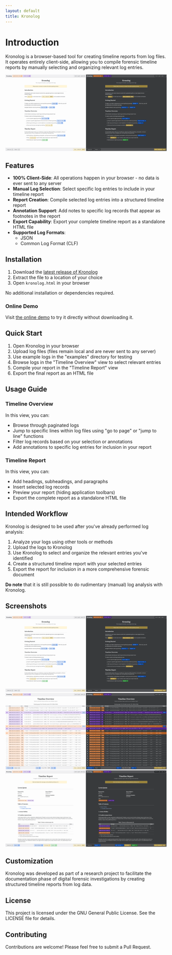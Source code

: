 ```yaml
---
layout: default
title: Kronolog
---
```


# Introduction

Kronolog is a browser-based tool for creating timeline reports from log files. It operates entirely client-side, allowing you to compile forensic timeline reports by manually selecting and organizing relevant log entries.

![Start view](assets/images/screenshot-start.png)

## Features

- **100% Client-Side**: All operations happen in your browser - no data is ever sent to any server
- **Manual Log Selection**: Select specific log entries to include in your timeline report
- **Report Creation**: Compile selected log entries into a structured timeline report
- **Annotation Support**: Add notes to specific log records that appear as footnotes in the report
- **Export Capability**: Export your complete timeline report as a standalone HTML file
- **Supported Log Formats**:
  - JSON
  - Common Log Format (CLF)

## Installation

1. Download the [latest release of Kronolog](https://github.com/trumtomte/kronolog/releases/latest)
2. Extract the file to a location of your choice
3. Open `kronolog.html` in your browser

No additional installation or dependencies required.

### Online Demo

Visit [the online demo](https://trumtomte.github.io/kronolog/kronolog.html) to try it directly without downloading it.

## Quick Start

1. Open Kronolog in your browser
2. Upload log files (files remain local and are never sent to any server)
3. Use example logs in the "examples" directory for testing
4. Browse logs in the "Timeline Overview" view to select relevant entries
5. Compile your report in the "Timeline Report" view
6. Export the final report as an HTML file

## Usage Guide

### Timeline Overview

In this view, you can:

- Browse through paginated logs
- Jump to specific lines within log files using "go to page" or "jump to line" functions
- Filter log records based on your selection or annotations
- Add annotations to specific log entries for inclusion in your report

### Timeline Report

In this view, you can:

- Add headings, subheadings, and paragraphs
- Insert selected log records
- Preview your report (hiding application toolbars)
- Export the complete report as a standalone HTML file

## Intended Workflow

Kronolog is designed to be used after you've already performed log analysis:

1. Analyze your logs using other tools or methods
2. Upload the logs to Kronolog
3. Use Kronolog to select and organize the relevant entries you've identified
4. Create a structured timeline report with your selected entries
5. Export the report for inclusion in a more comprehensive forensic document

**Do note** that it is still possible to do rudimentary (manual) log analysis with Kronolog.

## Screenshots

![Start view](assets/images/screenshot-start.png)
![Timeline view](assets/images/screenshot-timeline.png)
![Report view](assets/images/screenshot-report.png)

## Customization

Kronolog was developed as part of a research project to facilitate the documentation phase of digital forensic investigations by creating structured timeline reports from log data.

## License

This project is licensed under the GNU General Public License. See the LICENSE file for details.

## Contributing

Contributions are welcome! Please feel free to submit a Pull Request.